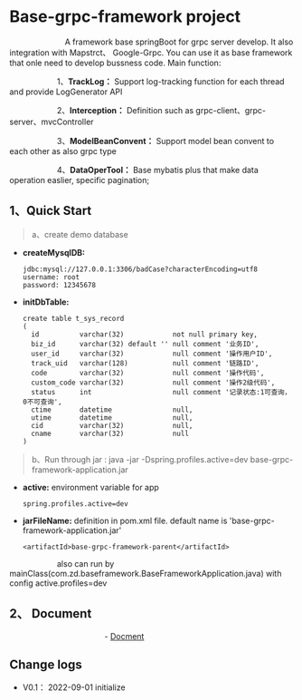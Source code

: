 # Base-grpc-framework project
&emsp;&emsp;&emsp;&emsp;&emsp;&emsp;&emsp;A framework base springBoot for grpc server develop. It also integration with Mapstrct、 Google-Grpc.
You can use it as base framework that onle need to develop bussness code. Main function:

&emsp;&emsp;&emsp;&emsp;&emsp;&emsp;1、__TrackLog：__ Support log-tracking function for each thread and provide LogGenerator API

&emsp;&emsp;&emsp;&emsp;&emsp;&emsp;2、__Interception：__ Definition such as grpc-client、grpc-server、mvcController

&emsp;&emsp;&emsp;&emsp;&emsp;&emsp;3、__ModelBeanConvent：__ Support model bean convent to each other as also grpc type

&emsp;&emsp;&emsp;&emsp;&emsp;&emsp;4、__DataOperTool：__ Base mybatis plus that make data operation easlier, specific pagination;


## 1、Quick Start
> a、create demo database 

- __createMysqlDB:__ 
  ```
  jdbc:mysql://127.0.0.1:3306/badCase?characterEncoding=utf8
  username: root
  password: 12345678
  
- __initDbTable:__ 
  ```
  create table t_sys_record
  (
    id          varchar(32)            not null primary key,
    biz_id      varchar(32) default '' null comment '业务ID',
    user_id     varchar(32)            null comment '操作用户ID',
    track_uid   varchar(128)           null comment '链路ID',
    code        varchar(32)            null comment '操作代码',
    custom_code varchar(32)            null comment '操作2级代码',
    status      int                    null comment '记录状态:1可查询，0不可查询',
    ctime       datetime               null,
    utime       datetime               null,
    cid         varchar(32)            null,
    cname       varchar(32)            null
  )

> b、Run through jar : java -jar -Dspring.profiles.active=dev  base-grpc-framework-application.jar

- __active:__ environment variable for app
  ```
  spring.profiles.active=dev
- __jarFileName:__ definition in pom.xml file. default name is 'base-grpc-framework-application.jar'
  ```
  <artifactId>base-grpc-framework-parent</artifactId>
  
&emsp;&emsp;&emsp;&emsp;&emsp;&emsp;also can run by mainClass(com.zd.baseframework.BaseFrameworkApplication.java) with config active.profiles=dev 

## 2、 Document
&emsp;&emsp;&emsp;&emsp;&emsp;&emsp;&emsp;&emsp;&emsp;&emsp;&emsp;&emsp;- [Docment](  https://blog.51cto.com/arch/5386304)

## Change logs

- V0.1： 2022-09-01 initialize